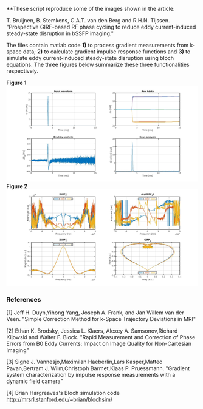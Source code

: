 
**These script reproduce some of the images shown in the article:

T. Bruijnen, B. Stemkens, C.A.T. van den Berg and R.H.N. Tijssen.
"Prospective GIRF-based RF phase cycling to reduce eddy current-induced steady-state disruption in bSSFP imaging."

The files contain matlab code **1)** to process gradient measurements from k-space data; **2)** to calculate gradient impulse response functions and **3)** to simulate eddy current-induced steady-state disruption using bloch equations. The three figures below summarize these three functionalities respectively.

**Figure 1**
![](Images/kdata_processed.jpg)
**Figure 2**
![](Images/girfs.jpg)

### References

[1] Jeff H. Duyn,Yihong Yang, Joseph A. Frank, and Jan Willem van der Veen.
"Simple Correction Method for k-Space Trajectory Deviations in MRI"

[2] Ethan K. Brodsky, Jessica L. Klaers, Alexey A. Samsonov,Richard Kijowski and Walter F. Block.
"Rapid Measurement and Correction of Phase Errors from B0 Eddy Currents: Impact on Image Quality for Non-Cartesian Imaging"

[3] Signe J. Vannesjo,Maximilan Haeberlin,Lars Kasper,Matteo Pavan,Bertram J. Wilm,Christoph Barmet,Klaas P. Pruessmann.
"Gradient system characterization by impulse response measurements with a dynamic field camera"

[4] Brian Hargreaves's Bloch simulation code
http://mrsrl.stanford.edu/~brian/blochsim/
